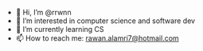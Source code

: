 - 👋 Hi, I’m @rrwnn
- 👀 I’m interested in computer science and software dev
- 🌱 I’m currently learning CS
- 📫 How to reach me: rawan.alamri7@hotmail.com


